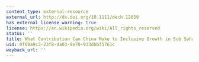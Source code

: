 ```yaml
---
content_type: external-resource
external_url: http://dx.doi.org/10.1111/dech.12059
has_external_license_warning: true
license: https://en.wikipedia.org/wiki/All_rights_reserved
status: ''
title: What Contribution Can China Make to Inclusive Growth in Sub Saharan Africa?
uid: 0f08a9c3-23f8-4a03-9e70-933dbbf1761c
wayback_url: ''
---
```

